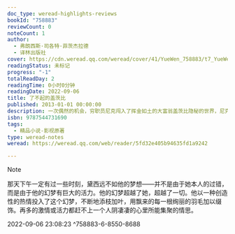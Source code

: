 ```yaml
---
doc_type: weread-highlights-reviews
bookId: "758883"
reviewCount: 0
noteCount: 1
author:
  - 弗朗西斯·司各特·菲茨杰拉德
  - 译林出版社
cover: https://cdn.weread.qq.com/weread/cover/41/YueWen_758883/t7_YueWen_758883.jpg
readingStatus: 未标记
progress: "-1"
totalReadDay: 2
readingTime: 0小时0分钟
readingDate: 2022-09-06
title: 了不起的盖茨比
published: 2013-01-01 00:00:00
description: 一次偶然的机会，穷职员尼克闯入了挥金如土的大富翁盖茨比隐秘的世界，尼克惊讶地发现，盖茨比内心惟一的牵绊竟是河对岸那盏小小的绿灯--灯影婆娑中，住着心爱的旧情人黛熙。盖茨比曾因贫穷而失去了黛熙，为了找回爱情，他不择一切手段成为有钱人，建起豪宅，只是想让昔日情人来小坐片刻。然而，冰冷的现实容不下缥缈的梦，真正的悲剧却在此时悄悄启幕……《了不起的盖茨比》是世界文学史上“完美之书”，村上春树，海明威，塞林格疯狂迷恋。
isbn: 9787544731690
tags:
  - 精品小说-影视原著
type: weread-notes
weread: https://weread.qq.com/web/reader/5fd32e405b94635fd1a9242

---
```















> [!NOTE] 
> 那天下午一定有过一些时刻，黛西远不如他的梦想——并不是由于她本人的过错，而是由于他的幻梦有巨大的活力。他的幻梦超越了她，超越了一切。他以一种创造性的热情投入了这个幻梦，不断地添枝加叶，用飘来的每一根绚丽的羽毛加以缀饰。再多的激情或活力都赶不上一个人阴凄凄的心里所能集聚的情思。
> 
> 2022-09-06 23:08:23 ^758883-6-8550-8688









